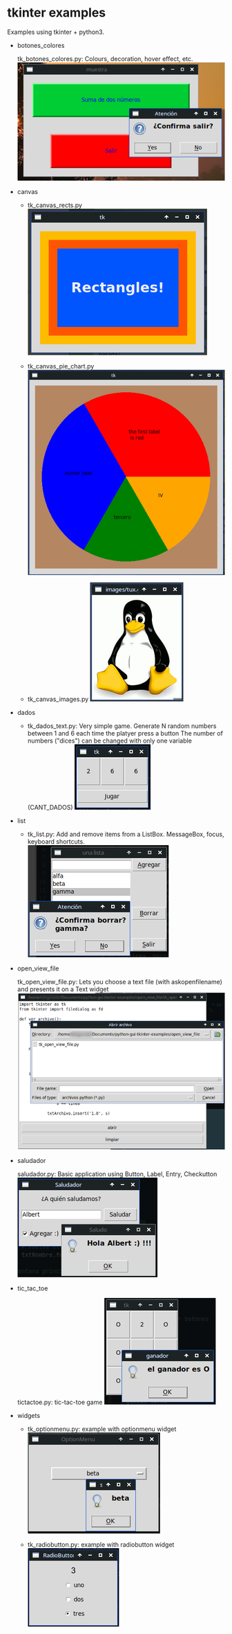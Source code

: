 # tkinter examples

Examples using tkinter + python3. 

* botones_colores

	tk_botones_colores.py: Colours, decoration, hover effect, etc.  
	![botones colores](screenshots/tk_botones_colores.png)
  
  

* canvas

	* tk_canvas_rects.py
	![canvas_rects](screenshots/tk_canvas_rectangles.png)
	
	* tk_canvas_pie_chart.py
	![canvas_pie](screenshots/tk_canvas_pie_chart.png)
	 	 
	* tk_canvas_images.py
	![canvas_image](screenshots/tk_canvas_image.png)

  
    
* dados

	* tk_dados_text.py: Very simple game. Generate N random numbers between 1 and 6 each time the platyer press a button
	The number of numbers ("dices") can be changed with only one variable (CANT_DADOS)
	![dados](screenshots/tk_dados_text.png)

  
    
* list

	* tk_list.py: Add and remove items from a ListBox. 
	MessageBox, focus, keyboard shortcuts.
	![list](screenshots/tk_list.png)

  
    
* open_view_file
	
	tk_open_view_file.py: Lets you choose a text file (with askopenfilename) and presents it on a Text widget 
	![openview](screenshots/tk_open_view_file.png)

  
    
* saludador

	saludador.py: Basic application using Button, Label, Entry, Checkutton
	![saludador](screenshots/saludador.png)

  
    
* tic_tac_toe

	tictactoe.py: tic-tac-toe game
	![tictactoe](screenshots/tictactoe.png)
   
  
  
* widgets

	* tk_optionmenu.py: example with optionmenu widget
	![optionmenu](screenshots/tk_optionmenu.png)
	
	* tk_radiobutton.py: example with radiobutton widget
	![radiobutton](screenshots/tk_radiobutton.png)
	
